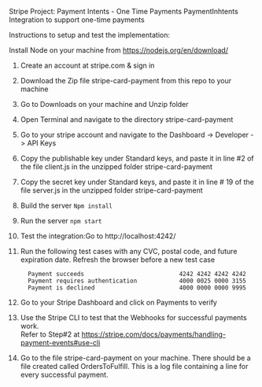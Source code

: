 Stripe Project: Payment Intents - One Time Payments	
PaymentInhtents Integration to support one-time payments	
	
Instructions to setup and test the implementation:	

Install Node on your machine from https://nodejs.org/en/download/	
	
1. Create an account at stripe.com & sign in	
	
2. Download the Zip file stripe-card-payment from this repo to your machine	
	
3. Go to Downloads on your machine and Unzip folder		
	
5. Open Terminal and navigate to the directory  stripe-card-payment

6. Go to your stripe account and navigate to the Dashboard -> Developer -> API Keys

7. Copy the publishable key under Standard keys, and paste it in line #2 of the file client.js in the unzipped folder stripe-card-payment

8. Copy the secret key under Standard keys, and paste it in line # 19 of the file server.js in the unzipped folder stripe-card-payment
            
9. Build the server
`Npm install`	

10. Run the server
`npm start`	

11. Test the integration:Go to http://localhost:4242/	
	
12. Run the following test cases with any CVC, postal code, and future expiration date. Refresh the browser before a new test case	
	
          Payment succeeds                           4242 4242 4242 4242	
          Payment requires authentication            4000 0025 0000 3155	
          Payment is declined                        4000 0000 0000 9995	
	
13. Go to your Stripe Dashboard and click on Payments to verify 	
	
14. Use the Stripe CLI to test that the Webhooks for successful payments work.	
       Refer to Step#2 at https://stripe.com/docs/payments/handling-payment-events#use-cli	
	
15. Go to the file stripe-card-payment on your machine. There should be a file created called OrdersToFulfill. This is a log file containing a line for every successful payment.	

